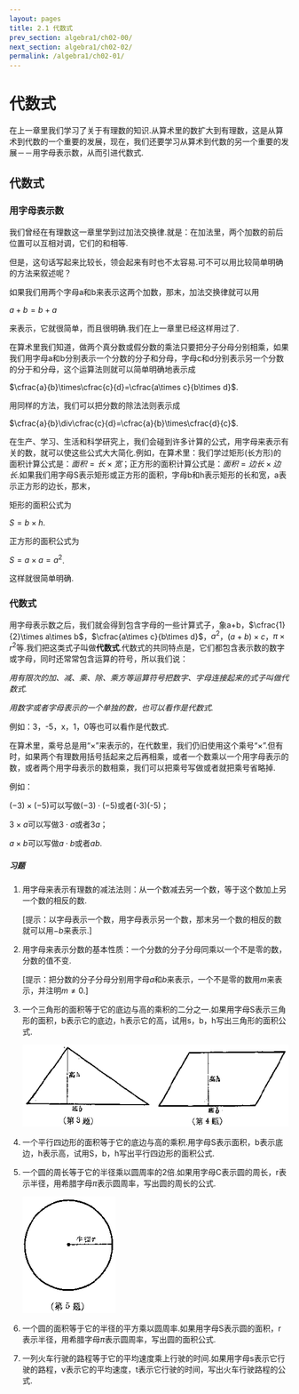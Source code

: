 ```yaml
---
layout: pages
title: 2.1 代数式
prev_section: algebra1/ch02-00/
next_section: algebra1/ch02-02/
permalink: /algebra1/ch02-01/
---
```


代数式
======

在上一章里我们学习了关于有理数的知识.从算术里的数扩大到有理数，这是从算术到代数的一个重要的发展，现在，我们还要学习从算术到代数的另一个重要的发展－－用字母表示数，从而引进代数式.

代数式
------

### 用字母表示数

我们曾经在有理数这一章里学到过加法交换律.就是：在加法里，两个加数的前后位置可以互相对调，它们的和相等.

但是，这句话写起来比较长，领会起来有时也不太容易.可不可以用比较简单明确的方法来叙述呢？

如果我们用两个字母a和b来表示这两个加数，那末，加法交换律就可以用

$a+b=b+a$

来表示，它就很简单，而且很明确.我们在上一章里已经这样用过了.

在算术里我们知道，做两个真分数或假分数的乘法只要把分子分母分别相乘，如果我们用字母a和b分别表示一个分数的分子和分母，字母c和d分别表示另一个分数的分于和分母，这个运算法则就可以简单明确地表示成

$\cfrac{a}{b}\times\cfrac{c}{d}=\cfrac{a\times c}{b\times d}$.

用同样的方法，我们可以把分数的除法法则表示成

$\cfrac{a}{b}\div\cfrac{c}{d}=\cfrac{a}{b}\times\cfrac{d}{c}$.

在生产、学习、生活和科学研究上，我们会碰到许多计算的公式，用字母来表示有关的数，就可以使这些公式大大简化.例如，在算术里：我们学过矩形(长方形)的面积计算公式是：${面积}={长}\times{宽}$；正方形的面积计算公式是：${面积}={边长}\times{边长}$.如果我们用字母S表示矩形或正方形的面积，字母b和h表示矩形的长和宽，a表示正方形的边长，那末，

矩形的面积公式为

$S=b\times h$.

正方形的面积公式为

$S=a\times a=a^{2}$.

这样就很简单明确.

### 代数式

用字母表示数之后，我们就会得到包含字母的一些计算式子，象a+b，$\cfrac{1}{2}\times a\times b$，$\cfrac{a\times c}{b\times d}$，$a^{2}$，$(a+b)\times c$，$\pi\times r^{2}$等.我们把这类式子叫做**代数式**.代数式的共同特点是，它们都包含表示数的数字或字母，同时还常常包含运算的符号，所以我们说：

_用有限次的加、减、乘、除、乘方等运算符号把数字、字母连接起来的式子叫做代数式._

_用数字或者字母表示的一个单独的数，也可以看作是代数式._

例如：3，-5，x，1，0等也可以看作是代数式.

在算术里，乘号总是用“$\times$”来表示的，在代数里，我们仍旧使用这个乘号“$\times$”.但有时，如果两个有理数用括号括起来之后再相乘，或者一个数乘以一个用字母表示的数，或者两个用字母表示的数相乘，我们可以把乘号写做或者就把乘号省略掉.

例如：

$(-3)\times(-5)$可以写做$(-3)\cdot(-5)$或者(-3)(-5)；

$3\times a$可以写做$3\cdot a$或者$3a$；

$a\times b$可以写做$a\cdot b$或者$ab$.



<div class="note">
<h5>习题</h5>
</div>

1.  用字母来表示有理数的减法法则：从一个数减去另一个数，等于这个数加上另一个数的相反的数.

    [提示：以字母表示一个数，用字母表示另一个数，那末另一个数的相反的数就可以用$-b$来表示.]

2.  用字母来表示分数的基本性质：一个分数的分子分母同乘以一个不是零的数，分数的值不变.

    [提示：把分数的分子分母分别用字母$a$和$b$来表示，一个不是零的数用$m$来表示，并注明$m\neq0$.]

3.  一个三角形的面积等于它的底边与高的乘积的二分之一.如果用字母S表示三角形的面积，b表示它的底边，h表示它的高，试用s，b，h写出三角形的面积公式.

    ![image](../images/077.png)

4.  一个平行四边形的面积等于它的底边与高的乘积.用字母S表示面积，b表示底边，h表示高，试用S，b，h写出平行四边形的面积公式.

5.  一个圆的周长等于它的半径乘以圆周率的2倍.如果用字母C表示圆的周长，r表示半径，用希腊字母$\pi$表示圆周率，写出圆的周长的公式.

    ![image](../images/078.png)

6.  一个圆的面积等于它的半径的平方乘以圆周率.如果用字母S表示圆的面积，r表示半径，用希腊字母$\pi$表示圆周率，写出圆的面积公式.

7.  一列火车行驶的路程等于它的平均速度乘上行驶的时间.如果用字母s表示它行驶的路程，v表示它的平均速度，t表示它行驶的时间，写出火车行驶路程的公式.



